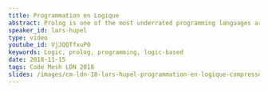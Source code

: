 ```yaml
---
title: Programmation en Logique
abstract: Prolog is one of the most underrated programming languages around; possibly because of its strange syntax and the unusual paradigm. But it is a very nice special-purpose programming language. In this talk, I would like to introduce Prolog’s programming model, showcase some programming domains in which Prolog allows for very concise, elegant programs, and finally describe how it can also be used as a general-purpose tool.
speaker_id: lars-hupel
type: video
youtube_id: VjJQQTfxuP0
keywords: Logic, prolog, programming, logic-based
date: 2018-11-15
tags: Code Mesh LDN 2018
slides: /images/cm-ldn-18-lars-hupel-programmation-en-logique-compressed.pdf
---
```


